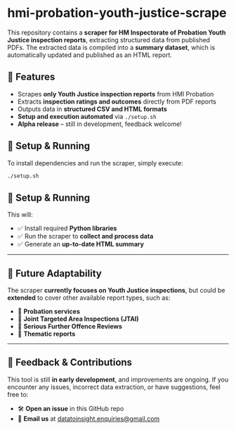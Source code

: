 # hmi-probation-youth-justice-scrape  

This repository contains a **scraper for HM Inspectorate of Probation Youth Justice inspection reports**, extracting structured data from published PDFs. The extracted data is compiled into a **summary dataset**, which is automatically updated and published as an HTML report.  

## 🚀 Features  

- Scrapes **only Youth Justice inspection reports** from HMI Probation  
- Extracts **inspection ratings and outcomes** directly from PDF reports  
- Outputs data in **structured CSV and HTML formats**  
- **Setup and execution automated** via `./setup.sh`  
- **Alpha release** – still in development, feedback welcome!  

## 🔧 Setup & Running  

To install dependencies and run the scraper, simply execute:  

```bash
./setup.sh
```

## 🔧 Setup & Running  

This will:  

- ✅ Install required **Python libraries**  
- ✅ Run the scraper to **collect and process data**  
- ✅ Generate an **up-to-date HTML summary**  

---

## 🔄 Future Adaptability  

The scraper **currently focuses on Youth Justice inspections**, but could be **extended** to cover other available report types, such as:  

- 📌 **Probation services**  
- 📌 **Joint Targeted Area Inspections (JTAI)**  
- 📌 **Serious Further Offence Reviews**  
- 📌 **Thematic reports**  

---

## 📢 Feedback & Contributions  

This tool is still **in early development**, and improvements are ongoing. If you encounter any issues, incorrect data extraction, or have suggestions, feel free to:  

- 🛠 **Open an issue** in this GitHub repo  
- 📩 **Email us** at [datatoinsight.enquiries@gmail.com](mailto:datatoinsight.enquiries@gmail.com)  
